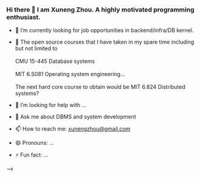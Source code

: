 ### Hi there 👋 I am Xuneng Zhou. A highly motivated programming enthusiast.

- 🌱 I’m currently looking for job opportunities in backend/infra/DB kernel.
- 👯 The open source courses that I have taken in my spare time including but not limited to <br />  
     CMU 15-445 Database systems <br />      
     MIT 6.S081 Operating system engineering... <br />  
     The next hard core course to obtain would be MIT 6.824 Distributed systems? <br />  
     
- 🤔 I’m looking for help with ...

- 💬 Ask me about DBMS and system development

- 📫 How to reach me: xunengzhou@gmail.com

- 😄 Pronouns: ...

- ⚡ Fun fact: ...

-->
